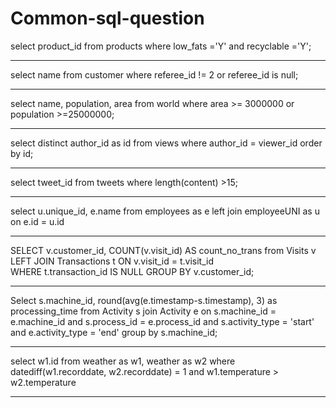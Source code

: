 # Common-sql-question

select product_id from products
where low_fats ='Y' and recyclable ='Y';

-----------------------------------------------------------------------

select name from customer 
where referee_id != 2 or referee_id is null;

------------------------------------------------------------------------

select name, population, area from world
where area >= 3000000 or population >=25000000;

------------------------------------------------------------------------

select distinct author_id as id from views
where author_id = viewer_id
order by id;

-------------------------------------------------------------------------

select tweet_id from tweets
where length(content) >15;

-------------------------------------------------------------------------

select u.unique_id, e.name from employees as e
left join employeeUNI as u on e.id = u.id

-------------------------------------------------------------------------

SELECT v.customer_id, COUNT(v.visit_id) AS count_no_trans 
from Visits v 
LEFT JOIN Transactions t 
ON v.visit_id = t.visit_id  
WHERE t.transaction_id IS NULL 
GROUP BY v.customer_id; 

-------------------------------------------------------------------------

Select s.machine_id, 
        round(avg(e.timestamp-s.timestamp), 3) as processing_time
from Activity s 
join Activity e
on s.machine_id = e.machine_id 
and s.process_id = e.process_id
and s.activity_type = 'start' 
and e.activity_type = 'end'
group by s.machine_id;

-------------------------------------------------------------------------

select w1.id from weather as w1, weather as w2
where datediff(w1.recorddate, w2.recorddate) = 1 and w1.temperature > w2.temperature

-----------------------------------------------------------------------------------
